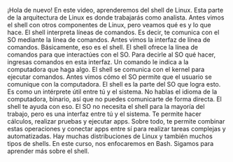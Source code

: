 ¡Hola de nuevo! En este video,
aprenderemos del shell de Linux. Esta parte de la arquitectura de Linux
es donde trabajarás como analista. Antes vimos el shell
con otros componentes de Linux, pero veamos qué es y lo que hace. El shell interpreta líneas de comandos. Es decir, te comunica con el SO
mediante la línea de comandos. Antes vimos la interfaz
de línea de comandos. Básicamente, eso es el shell. El shell ofrece la línea de comandos
para que interactúes con el SO. Para decirle al SO qué hacer,
ingresas comandos en esta interfaz. Un comando le indica
a la computadora que haga algo. El shell se comunica
con el kernel para ejecutar comandos. Antes vimos cómo el SO permite que el usuario
se comunique con la computadora. El shell es la parte del SO
que logra esto. Es como un intérprete útil
entre tú y el sistema. No hablas el idioma
de la computadora, binario, así que no puedes
comunicarte de forma directa. El shell te ayuda con eso. El SO no necesita el shell para
la mayoría del trabajo, pero es una interfaz
entre tú y el sistema. Te permite hacer cálculos,
realizar pruebas y ejecutar apps. Sobre todo, te permite
combinar estas operaciones y conectar apps entre sí para realizar
tareas complejas y automatizadas. Hay muchas distribuciones de Linux
y también muchos tipos de shells. En este curso,
nos enfocaremos en Bash. Sigamos para aprender más sobre el shell.